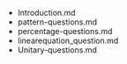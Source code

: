 - Introduction.md
- pattern-questions.md
- percentage-questions.md
- linearequation_question.md
- Unitary-questions.md
